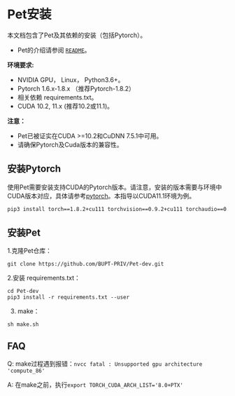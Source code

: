 # Pet安装

本文档包含了Pet及其依赖的安装（包括Pytorch）。

- Pet的介绍请参阅 [`README`](https://github.com/BUPT-PRIV/Pet-dev/blob/main/README.md)。

**环境要求:**

- NVIDIA GPU， Linux， Python3.6+。
- Pytorch 1.6.x-1.8.x （推荐Pytorch-1.8.2）
- 相关依赖 requirements.txt。
- CUDA 10.2, 11.x (推荐10.2或11.1)。

**注意：**

- Pet已被证实在CUDA >=10.2和CuDNN 7.5.1中可用。
- 请确保Pytorch及Cuda版本的兼容性。

## 安装Pytorch

使用Pet需要安装支持CUDA的Pytorch版本。请注意，安装的版本需要与环境中CUDA版本对应，具体请参考[pytorch](https://pytorch.org/get-started/locally/)。本指导以CUDA11.1环境为例。

```bash
pip3 install torch==1.8.2+cu111 torchvision==0.9.2+cu111 torchaudio==0.8.2 -f https://download.pytorch.org/whl/lts/1.8/torch_lts.html
```

## 安装Pet

1.克隆Pet仓库：

```
git clone https://github.com/BUPT-PRIV/Pet-dev.git
```

2.安装 requirements.txt：

```
cd Pet-dev
pip3 install -r requirements.txt --user
```

3. make：

```
sh make.sh
```

## FAQ

Q: make过程遇到报错：`nvcc fatal : Unsupported gpu architecture 'compute_86'`

A: 在make之前，执行`export TORCH_CUDA_ARCH_LIST='8.0+PTX'`


